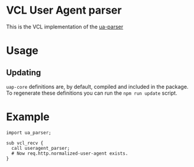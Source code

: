 # VCL User Agent parser

This is the VCL implementation of the [ua-parser](https://github.com/tobie/ua-parser)

# Usage

## Updating

  `uap-core` definitions are, by default, compiled and included in the package. To regenerate these definitions you can run the `npm run update` script.

# Example

```vcl
import ua_parser;

sub vcl_recv {
  call useragent_parser;
  # Now req.http.normalized-user-agent exists.
}
```
